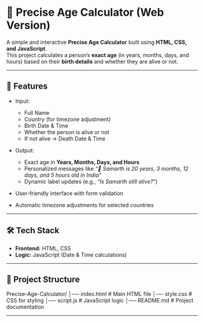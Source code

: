 # 📌 Precise Age Calculator (Web Version)

A simple and interactive **Precise Age Calculator** built using **HTML, CSS, and JavaScript**.  
This project calculates a person’s **exact age** (in years, months, days, and hours) based on their **birth details** and whether they are alive or not.

---

## 🚀 Features

- Input:
  - Full Name
  - Country (for timezone adjustment)
  - Birth Date & Time
  - Whether the person is alive or not
  - If not alive → Death Date & Time

- Output:
  - Exact age in **Years, Months, Days, and Hours**
  - Personalized messages like *“👤 Samarth is 20 years, 3 months, 12 days, and 5 hours old in India”*
  - Dynamic label updates (e.g., *“Is Samarth still alive?”*)

- User-friendly interface with form validation  
- Automatic timezone adjustments for selected countries  

---

## 🛠️ Tech Stack

- **Frontend:** HTML, CSS  
- **Logic:** JavaScript (Date & Time calculations)  

---

## 📂 Project Structure
Precise-Age-Calculator/
│── index.html # Main HTML file
│── style.css # CSS for styling
│── script.js # JavaScript logic
│── README.md # Project documentation


---


